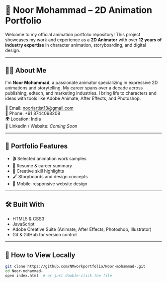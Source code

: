 # 🎨 Noor Mohammad – 2D Animation Portfolio

Welcome to my official animation portfolio repository! This project showcases my work and experience as a **2D Animator** with over **12 years of industry expertise** in character animation, storyboarding, and digital design.

---

## 👨‍🎨 About Me

I'm **Noor Mohammad**, a passionate animator specializing in expressive 2D animations and storytelling. My career spans over a decade across publishing, edtech, and marketing industries. I bring life to characters and ideas with tools like Adobe Animate, After Effects, and Photoshop.

📧 Email: [nooriartist18@gmail.com](mailto:nooriartist18@gmail.com)  
📱 Phone: +91 8744098208  
🌍 Location: India  
🔗 LinkedIn / Website: _Coming Soon_

---

## 🌟 Portfolio Features

- 🎬 Selected animation work samples
- 📖 Resume & career summary
- 🧠 Creative skill highlights
- 🖌️ Storyboards and design concepts
- 📱 Mobile-responsive website design

---

## 🛠️ Built With

- HTML5 & CSS3  
- JavaScript  
- Adobe Creative Suite (Animate, After Effects, Photoshop, Illustrator)  
- Git & GitHub for version control  

---

## 🚀 How to View Locally

```bash
git clone https://github.com/NMworkportfolio/Noor-mohammad-.git
cd Noor-mohammad-
open index.html  # or just double-click the file
```
